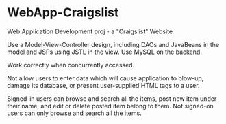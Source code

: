 WebApp-Craigslist
=================

Web Application Development proj - a "Craigslist" Website

Use a Model-View-Controller design, including DAOs and JavaBeans in the model and JSPs using JSTL in the view.
Use MySQL on the backend.

Work correctly when concurrently accessed.

Not allow users to enter data which will cause application to blow-up, damage its database, or present user-supplied HTML tags to a user.

Signed-in users can browse and search all the items, post new item under their name, and edit or delete posted item belong to them.
Not signed-on users can only browse and search all the items.